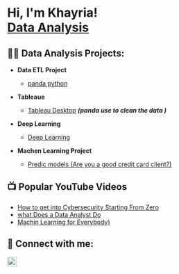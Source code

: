 <h1>Hi, I'm Khayria! <br/><a href="https://github.com/khayru">Data Analysis</a>

<h2>👨‍💻 Data Analysis Projects:</h2>

- <b>Data ETL Project </b>
  - [panda python](https://github.com/khayru/Crowdfunding_ETL)
    
- <b> Tableaue</b>
  - [Tableau Desktop]() <b><i>(panda use to clean the data )</b></i>
  
- <b>Deep Learning </b>
  - [Deep Learning](https://github.com/khayru/deep-learning-challenge)
    
- <b>Machen Learning  Project</b>
  - [Predic models (Are you a good credit card client?)](https://github.com/khayru/project_4)

<h2>📺 Popular YouTube Videos</h2>

- [How to get into Cybersecurity Starting From Zero](https://www.youtube.com/watch?v=a83ASGn_V_s)
- [what Does a Data Analyst Do](https://www.youtube.com/watch?v=ywZXpfdqg1o)
- [Machin Learning for Everybody)](https://www.youtube.com/watch?v=i_LwzRVP7bg)

<h2> 🤳 Connect with me:</h2>

[<img align="left" alt="khayriaIbrahimhigo | LinkedIn" width="22px" src="https://cdn.jsdelivr.net/npm/simple-icons@v3/icons/linkedin.svg" />][linkedin]

[linkedin]:https://www.linkedin.com/in/khayria/
